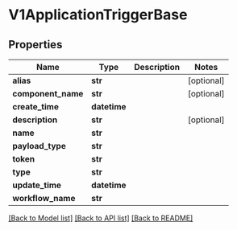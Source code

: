 # V1ApplicationTriggerBase

## Properties
Name | Type | Description | Notes
------------ | ------------- | ------------- | -------------
**alias** | **str** |  | [optional] 
**component_name** | **str** |  | [optional] 
**create_time** | **datetime** |  | 
**description** | **str** |  | [optional] 
**name** | **str** |  | 
**payload_type** | **str** |  | 
**token** | **str** |  | 
**type** | **str** |  | 
**update_time** | **datetime** |  | 
**workflow_name** | **str** |  | 

[[Back to Model list]](../README.md#documentation-for-models) [[Back to API list]](../README.md#documentation-for-api-endpoints) [[Back to README]](../README.md)

